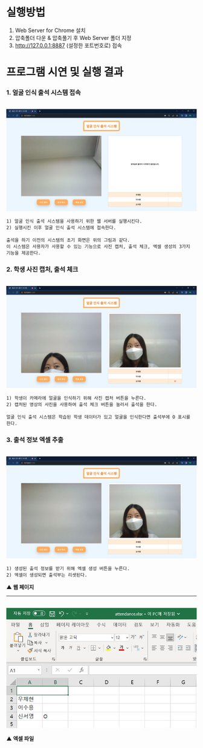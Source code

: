 # 실행방법
1. Web Server for Chrome 설치
2. 압축폴더 다운 & 압축풀기 후 Web Server 폴더 지정
3. http://127.0.0.1:8887 (설정한 포트번호로) 접속

# 프로그램 시연 및 실행 결과
### 1. 얼굴 인식 출석 시스템 접속 
<br>
<img src="https://raw.githubusercontent.com/wjh2335/2023-ComputerGraphics/main/img/%EC%96%BC%EA%B5%B4%EC%9D%B8%EC%8B%9D%EC%B6%9C%EC%84%9D%EC%8B%9C%EC%8A%A4%ED%85%9Cgui(1).jpg"></img>
<br>

```
1) 얼굴 인식 출석 시스템을 사용하기 위한 웹 서버를 실행시킨다. 
2) 실행시킨 이후 얼굴 인식 출석 시스템에 접속한다. 

출석을 하기 이전의 시스템의 초기 화면은 위의 그림과 같다. 
이 시스템은 사용자가 사용할 수 있는 기능으로 사진 캡처, 출석 체크, 엑셀 생성의 3가지 기능을 제공한다.
```

### 2. 학생 사진 캡처, 출석 체크
<br>
<img src="https://raw.githubusercontent.com/wjh2335/2023-ComputerGraphics/main/img/%EC%96%BC%EA%B5%B4%EC%9D%B8%EC%8B%9D%EC%B6%9C%EC%84%9D%EC%8B%9C%EC%8A%A4%ED%85%9Cgui(2).jpg"></img>
<br>

```
1) 학생이 카메라에 얼굴을 인식하기 위해 사진 캡처 버튼을 누른다. 
2) 캡처된 영상의 사진을 사용하여 출석 체크 버튼을 눌러서 출석을 한다. 

얼굴 인식 출석 시스템은 학습된 학생 데이터가 있고 얼굴을 인식한다면 출석부에 O 표시를 한다. 
```

### 3. 출석 정보 엑셀 추출
<br>
<img src="https://raw.githubusercontent.com/wjh2335/2023-ComputerGraphics/main/img/%EC%96%BC%EA%B5%B4%EC%9D%B8%EC%8B%9D%EC%B6%9C%EC%84%9D%EC%8B%9C%EC%8A%A4%ED%85%9Cgui(3).jpg"></img>
<br>

```
1) 생성된 출석 정보를 받기 위해 엑셀 생성 버튼을 누른다. 
2) 엑셀이 생성되면 출석부는 리셋된다. 
```

**▲ 웹 페이지**

---

<br>
<img src="https://raw.githubusercontent.com/wjh2335/2023-ComputerGraphics/main/img/result_ex.jpg"></img>
<br>

**▲ 엑셀 파일**
